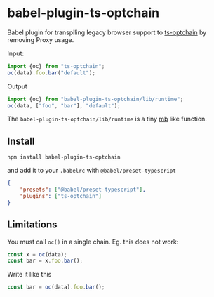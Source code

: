 # babel-plugin-ts-optchain

Babel plugin for transpiling legacy browser support to [ts-optchain][] by
removing Proxy usage.

Input:

```ts
import {oc} from "ts-optchain";
oc(data).foo.bar("default");
```

Output

```ts
import {oc} from "babel-plugin-ts-optchain/lib/runtime";
oc(data, ["foo", "bar"], "default");
```

The `babel-plugin-ts-optchain/lib/runtime` is a tiny [mb][] like function.

## Install

    npm install babel-plugin-ts-optchain

and add it to your `.babelrc` with `@babel/preset-typescript`

```json
{
    "presets": ["@babel/preset-typescript"],
    "plugins": ["ts-optchain"]
}
```

## Limitations

You must call `oc()` in a single chain. Eg. this does not work:

```ts
const x = oc(data);
const bar = x.foo.bar();
```

Write it like this

```ts
const bar = oc(data).foo.bar();
```

[ts-optchain]: https://github.com/rimeto/ts-optchain
[mb]: https://github.com/burakcan/mb
